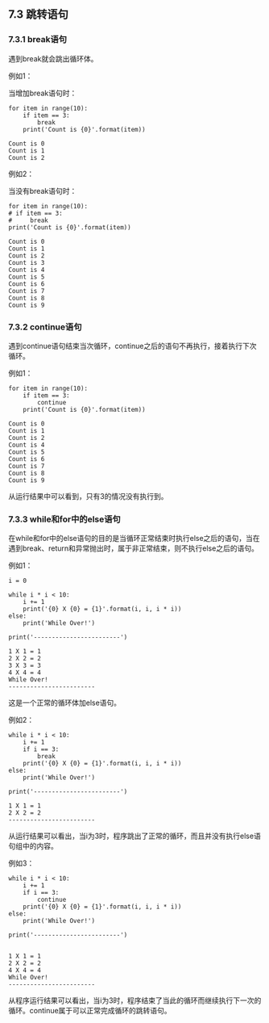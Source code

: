 ## 7.3 跳转语句

### 7.3.1 break语句

遇到break就会跳出循环体。  

例如1：  

当增加break语句时：  

    for item in range(10):
        if item == 3:
            break
        print('Count is {0}'.format(item))

    Count is 0
    Count is 1
    Count is 2

例如2：  

当没有break语句时：  

    for item in range(10):
    # if item == 3:
    #     break
    print('Count is {0}'.format(item))

    Count is 0
    Count is 1
    Count is 2
    Count is 3
    Count is 4
    Count is 5
    Count is 6
    Count is 7
    Count is 8
    Count is 9

### 7.3.2 continue语句

遇到continue语句结束当次循环，continue之后的语句不再执行，接着执行下次循环。  

例如1：  

    for item in range(10):
        if item == 3:
            continue
        print('Count is {0}'.format(item))

    Count is 0
    Count is 1
    Count is 2
    Count is 4
    Count is 5
    Count is 6
    Count is 7
    Count is 8
    Count is 9

从运行结果中可以看到，只有3的情况没有执行到。

### 7.3.3 while和for中的else语句

在while和for中的else语句的目的是当循环正常结束时执行else之后的语句，当在遇到break、return和异常抛出时，属于非正常结束，则不执行else之后的语句。  

例如1：  

    i = 0

    while i * i < 10:
        i += 1
        print('{0} X {0} = {1}'.format(i, i, i * i))
    else:
        print('While Over!')

    print('------------------------')

    1 X 1 = 1
    2 X 2 = 2
    3 X 3 = 3
    4 X 4 = 4
    While Over!
    ------------------------

这是一个正常的循环体加else语句。

例如2：

    while i * i < 10:
        i += 1
        if i == 3:
            break
        print('{0} X {0} = {1}'.format(i, i, i * i))
    else:
        print('While Over!')

    print('------------------------')

    1 X 1 = 1
    2 X 2 = 2
    ------------------------

从运行结果可以看出，当i为3时，程序跳出了正常的循环，而且并没有执行else语句组中的内容。

例如3：

    while i * i < 10:
        i += 1
        if i == 3:
            continue
        print('{0} X {0} = {1}'.format(i, i, i * i))
    else:
        print('While Over!')

    print('------------------------')


    1 X 1 = 1
    2 X 2 = 2
    4 X 4 = 4
    While Over!
    ------------------------

从程序运行结果可以看出，当i为3时，程序结束了当此的循环而继续执行下一次的循环。continue属于可以正常完成循环的跳转语句。
